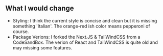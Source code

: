 ## What I would change

- Styling: I think the current style is concise and clean but it is missing something 'Italian'. The orange-red ish color means pepperoni of course.
- Package Verions: I forked the Next.JS & TailWindCSS from a CodeSandBox. The verion of React and TailWindCSS is quite old and may missing some features.
